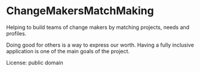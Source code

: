 # ChangeMakersMatchMaking
Helping to build teams of change makers by matching projects, needs and profiles.

Doing good for others is a way to express our worth.
Having a fully inclusive application is one of the main goals of the project.

License: public domain
